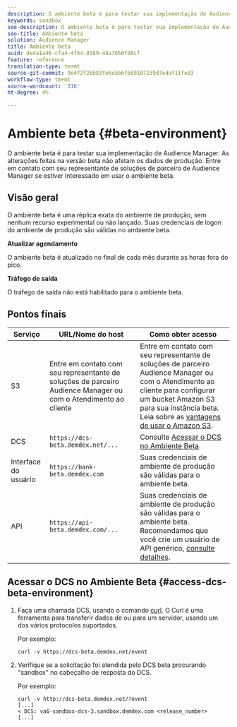 ```yaml
---
description: O ambiente beta é para testar sua implementação de Audience Manager. As alterações feitas na versão beta não afetam os dados de produção. Entre em contato com seu representante de soluções de parceiro de Audience Manager se estiver interessado em usar o ambiente beta.
keywords: sandbox
seo-description: O ambiente beta é para testar sua implementação de Audience Manager. As alterações feitas na versão beta não afetam os dados de produção. Entre em contato com seu representante de soluções de parceiro de Audience Manager se estiver interessado em usar o ambiente beta.
seo-title: Ambiente beta
solution: Audience Manager
title: Ambiente beta
uuid: de4a1a46-cfa4-4f64-8569-48a7650fd8cf
feature: reference
translation-type: tm+mt
source-git-commit: 9e4f2f26b83fe6e5b6f669107239d7edaf11fed3
workflow-type: tm+mt
source-wordcount: '316'
ht-degree: 4%

---
```



# Ambiente beta {#beta-environment}

O ambiente beta é para testar sua implementação de Audience Manager. As alterações feitas na versão beta não afetam os dados de produção. Entre em contato com seu representante de soluções de parceiro de Audience Manager se estiver interessado em usar o ambiente beta.

## Visão geral

O ambiente beta é uma réplica exata do ambiente de produção, sem nenhum recurso experimental ou não lançado. Suas credenciais de logon do ambiente de produção são válidas no ambiente beta.

**Atualizar agendamento**

O ambiente beta é atualizado no final de cada mês durante as horas fora do pico.

**Tráfego de saída**

O tráfego de saída não está habilitado para o ambiente beta.

<!-- 

Added re: AAM-30826.

 -->

## Pontos finais



| Serviço | URL/Nome do host | Como obter acesso |
|--- |--- | --- |
| S3 | Entre em contato com seu representante de soluções de parceiro Audience Manager ou com o Atendimento ao cliente | Entre em contato com seu representante de soluções de parceiro Audience Manager ou com o Atendimento ao cliente para configurar um bucket Amazon S3 para sua instância beta. Leia sobre as [vantagens de usar o Amazon S3](../reference/amazon-s3.md). |
| DCS | `https://dcs-beta.demdex.net/...` | Consulte [Acessar o DCS no Ambiente Beta](../reference/beta-environment.md#access-dcs-beta-environment). |
| Interface do usuário | `https://bank-beta.demdex.com` | Suas credenciais de ambiente de produção são válidas para o ambiente beta. |
| API | `https://api-beta.demdex.com/...` | Suas credenciais de ambiente de produção são válidas para o ambiente beta. Recomendamos que você crie um usuário de API genérico, [consulte detalhes](../api/rest-api-main/aam-api-getting-started.md#requirements). |

## Acessar o DCS no Ambiente Beta {#access-dcs-beta-environment}

1. Faça uma chamada DCS, usando o comando [curl](https://curl.haxx.se/docs/manpage.html). O Curl é uma ferramenta para transferir dados de ou para um servidor, usando um dos vários protocolos suportados.

   Por exemplo:

   `curl -v https://dcs-beta.demdex.net/event`

1. Verifique se a solicitação foi atendida pelo DCS beta procurando &quot;sandbox&quot; no cabeçalho de resposta do DCS.

   Por exemplo:

   ```
   curl -v http://dcs-beta.demdex.net/?event
   [...]
   < DCS: va6-sandbox-dcs-3.sandbox.demdex.com <release_number>
   [...]
   ```

<!--

1. Determine the load balancer's endpoint IP addresses.

   Run the `dig`  [command](https://en.wikipedia.org/wiki/Dig_(command)) to determine the IP address of the nearest load balancer. The `dig` command queries the Domain Name System and returns the name and IP addresses of the [!DNL Audience Manager] [!UICONTROL Data Collection Servers (DCS)].

   ```
   dig dcs-beta.demdex.net
   ...
   dcs-sandbox-1754093861.us-east-1.elb.amazonaws.com. 60 IN A 52.87.15.51
   dcs-sandbox-1754093861.us-east-1.elb.amazonaws.com. 60 IN A 50.16.150.8
   dcs-sandbox-1754093861.us-east-1.elb.amazonaws.com. 60 IN A 52.2.228.100
   ```

2. Using one of the addresses in the above table, add a static DNS entry in the [!DNL /etc/hosts] file.

   On Windows, modify [!DNL c:\WINDOWS\system32\drivers\etc\hosts].

   For example:

   [!DNL 52.87.15.51 *`samplepartner`*.demdex.net]

   >[!NOTE]
   >
   >The addresses change occasionally, so you must keep your [!DNL /etc/hosts] file up to date.

   Additionally, if you need to set up ID synchronization, you must add a similar entry for [!DNL dpm.demdex.net.]

   [!DNL 52.87.15.51 dpm.demdex.net]. 

3. Make a DCS call, using the `curl` [command](https://curl.haxx.se/docs/manpage.html). Curl is a tool to transfer data from or to a server, using one of many supported protocols.

   For example:

   [!DNL https://<domain>/event?product=camera] 

4. Verify that your request was served by the beta DCS by looking for "sandbox" in the DCS response header.

   For example:

   ```
   curl -v https://dcs-beta.demdex.net/?event
   [...]
   < DCS: va6-sandbox-dcs-3.sandbox.demdex.com <release_number>
   [...]
   ```

   -->